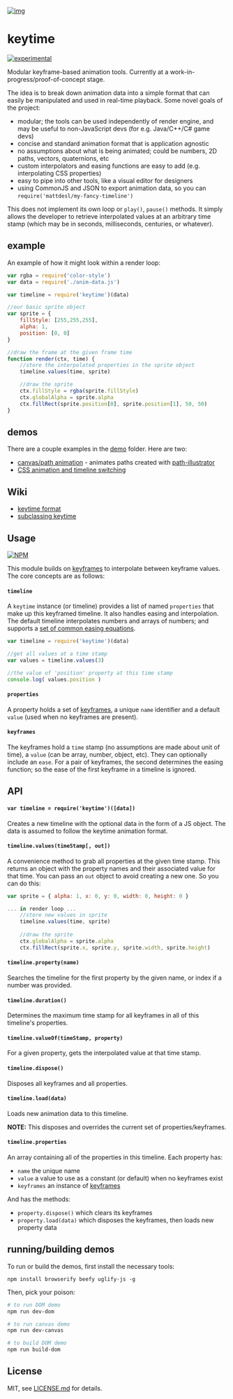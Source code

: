[![img](http://i.imgur.com/6vBJwmP.png)](http://mattdesl.github.io/timeline-tests/demo1/index.html)

# keytime

[![experimental](http://badges.github.io/stability-badges/dist/experimental.svg)](http://github.com/badges/stability-badges)

Modular keyframe-based animation tools. Currently at a work-in-progress/proof-of-concept stage. 

The idea is to break down animation data into a simple format that can easily be manipulated and used in real-time playback. Some novel goals of the project:

- modular; the tools can be used independently of render engine, and may be useful to non-JavaScript devs (for e.g. Java/C++/C# game devs)
- concise and standard animation format that is application agnostic
- no assumptions about what is being animated; could be numbers, 2D paths, vectors, quaternions, etc
- custom interpolators and easing functions are easy to add (e.g. interpolating CSS properties)
- easy to pipe into other tools, like a visual editor for designers
- using CommonJS and JSON to export animation data, so you can `require('mattdesl/my-fancy-timeline')`

This does not implement its own loop or `play()`, `pause()` methods. It simply allows the developer to retrieve interpolated values at an arbitrary time stamp (which may be in seconds, milliseconds, centuries, or whatever).

## example

An example of how it might look within a render loop:

```js
var rgba = require('color-style')
var data = require('./anim-data.js')

var timeline = require('keytime')(data)

//our basic sprite object
var sprite = { 
	fillStyle: [255,255,255], 
	alpha: 1, 
	position: [0, 0] 
}

//draw the frame at the given frame time
function render(ctx, time) {
	//store the interpolated properties in the sprite object
	timeline.values(time, sprite)

	//draw the sprite
	ctx.fillStyle = rgba(sprite.fillStyle)
	ctx.globalAlpha = sprite.alpha
	ctx.fillRect(sprite.position[0], sprite.position[1], 50, 50)
}
```

## demos

There are a couple examples in the [demo](demo/) folder. Here are two:

- [canvas/path animation](http://mattdesl.github.io/timeline-tests/demo1/index.html) - animates paths created with [path-illustrator](http://mattdesl.github.io/path-illustrator/demo/advanced.html)
- [CSS animation and timeline switching](http://mattdesl.github.io/keytime/demo/dom/)

## Wiki

- [keytime format](https://github.com/mattdesl/keytime/wiki/Format)
- [subclassing keytime](https://github.com/mattdesl/keytime/wiki/Subclassing)

## Usage

[![NPM](https://nodei.co/npm/keytime.png)](https://nodei.co/npm/keytime/)

This module builds on [keyframes](https://github.com/mattdesl/keyframes) to interpolate between keyframe values. The core concepts are as follows:

#### `timeline`

A `keytime` instance (or timeline) provides a list of named `properties` that make up this keyframed timeline. It also handles easing and interpolation. The default timeline interpolates numbers and arrays of numbers; and supports a [set of common easing equations](https://github.com/mattdesl/eases).

```js
var timeline = require('keytime')(data)

//get all values at a time stamp
var values = timeline.values(3)

//the value of 'position' property at this time stamp
console.log( values.position )
```

#### `properties`

A property holds a set of [keyframes](https://github.com/mattdesl/keyframes), a unique `name` identifier and a default `value` (used when no keyframes are present).

#### `keyframes`

The keyframes hold a `time` stamp (no assumptions are made about unit of time), a `value` (can be array, number, object, etc). They can optionally include an `ease`. For a pair of keyframes, the second determines the easing function; so the ease of the first keyframe in a timeline is ignored.

## API

#### `var timeline = require('keytime')([data])`

Creates a new timeline with the optional data in the form of a JS object. The data is assumed to follow the keytime animation format.

#### `timeline.values(timeStamp[, out])`

A convenience method to grab all properties at the given time stamp. This returns an object with the property names and their associated value for that time. You can pass an `out` object to avoid creating a new one. So you can do this:

```js
var sprite = { alpha: 1, x: 0, y: 0, width: 0, height: 0 }

... in render loop ...
	//store new values in sprite
	timeline.values(time, sprite)
	
	//draw the sprite
	ctx.globalAlpha = sprite.alpha
	ctx.fillRect(sprite.x, sprite.y, sprite.width, sprite.height)
```

#### `timeline.property(name)`

Searches the timeline for the first property by the given name, or index if a number was provided.

#### `timeline.duration()`

Determines the maximum time stamp for all keyframes in all of this timeline's properties.

#### `timeline.valueOf(timeStamp, property)`

For a given property, gets the interpolated value at that time stamp. 

#### `timeline.dispose()`

Disposes all keyframes and all properties.

#### `timeline.load(data)`

Loads new animation data to this timeline. 

**NOTE:** This disposes and overrides the current set of properties/keyframes.

#### `timeline.properties`

An array containing all of the properties in this timeline. Each property has:

- `name` the unique name
- `value` a value to use as a constant (or default) when no keyframes exist
- `keyframes` an instance of [keyframes](https://github.com/mattdesl/keyframes)

And has the methods:

- `property.dispose()` which clears its keyframes
- `property.load(data)` which disposes the keyframes, then loads new property data

## running/building demos

To run or build the demos, first install the necessary tools:

```npm install browserify beefy uglify-js -g```

Then, pick your poison:

```sh
# to run DOM demo
npm run dev-dom 

# to run canvas demo
npm run dev-canvas

# to build DOM demo
npm run build-dom
```

## License

MIT, see [LICENSE.md](http://github.com/mattdesl/keytime/blob/master/LICENSE.md) for details.
